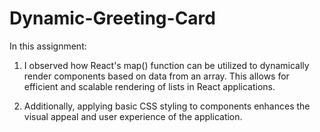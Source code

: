 # Dynamic-Greeting-Card

In this assignment:

1. I observed how React's map() function can be utilized to dynamically render components based on data from an array. This allows for efficient and scalable rendering of lists in React applications. 

2. Additionally, applying basic CSS styling to components enhances the visual appeal and user experience of the application.